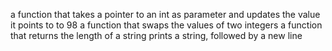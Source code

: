 a function that takes a pointer to an int as parameter and updates the value it points to to 98
a function that swaps the values of two integers
a function that returns the length of a string
prints a string, followed by a new line
